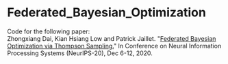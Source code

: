 # Federated_Bayesian_Optimization

Code for the following paper:\
Zhongxiang Dai, Kian Hsiang Low and Patrick Jaillet. "[Federated Bayesian Optimization via Thompson Sampling.](https://daizhongxiang.github.io/)" In Conference on Neural Information Processing Systems (NeurIPS-20), Dec 6-12, 2020.

